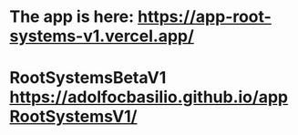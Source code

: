 # The app is here: https://app-root-systems-v1.vercel.app/
#  RootSystemsBetaV1 https://adolfocbasilio.github.io/appRootSystemsV1/
